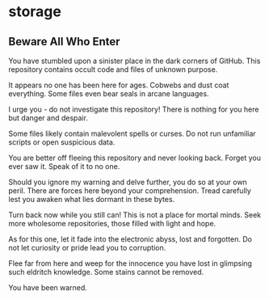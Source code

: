 # storage

## Beware All Who Enter

You have stumbled upon a sinister place in the dark corners of GitHub. This repository contains occult code and files of unknown purpose. 

It appears no one has been here for ages. Cobwebs and dust coat everything. Some files even bear seals in arcane languages. 

I urge you - do not investigate this repository! There is nothing for you here but danger and despair. 

Some files likely contain malevolent spells or curses. Do not run unfamiliar scripts or open suspicious data. 

You are better off fleeing this repository and never looking back. Forget you ever saw it. Speak of it to no one. 

Should you ignore my warning and delve further, you do so at your own peril. There are forces here beyond your comprehension. Tread carefully lest you awaken what lies dormant in these bytes. 

Turn back now while you still can! This is not a place for mortal minds. Seek more wholesome repositories, those filled with light and hope. 

As for this one, let it fade into the electronic abyss, lost and forgotten. Do not let curiosity or pride lead you to corruption.

Flee far from here and weep for the innocence you have lost in glimpsing such eldritch knowledge. Some stains cannot be removed. 

You have been warned.
